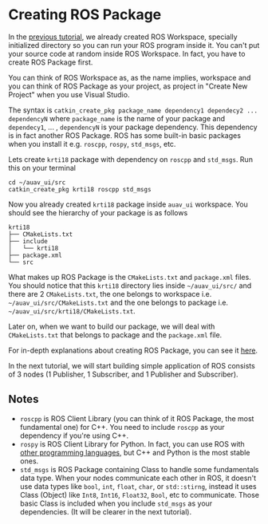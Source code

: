 # Creating ROS Package
In the [previous tutorial](https://github.com/auav-ui-tech/ros_tutorial/blob/master/workspace.md "Creating ROS Workspace"), we already created ROS Workspace, specially initialized directory so you can run your ROS program inside it. You can't put your source code at random inside ROS Workspace. In fact, you have to create ROS Package first.

You can think of ROS Workspace as, as the name implies, workspace and you can think of ROS Package as your project, as project in "Create New Project" when you use Visual Studio.

The syntax is `catkin_create_pkg package_name dependency1 dependecy2 ... dependencyN` where `package_name` is the name of your package and `dependecy1`, ... , `dependencyN` is your package dependency. This dependency is in fact another ROS Package. ROS has some built-in basic packages when you install it e.g. `roscpp`, `rospy`, `std_msgs`, etc.

Lets create `krti18` package with dependency on `roscpp` and `std_msgs`.
Run this on your terminal
```
cd ~/auav_ui/src
catkin_create_pkg krti18 roscpp std_msgs
```

Now you already created `krti18` package inside `auav_ui` workspace. You should see the hierarchy of your package is as follows
```
krti18
├── CMakeLists.txt
├── include
│   └── krti18
├── package.xml
└── src
```

What makes up ROS Package is the `CMakeLists.txt` and `package.xml` files. You should notice that this `krti18` directory lies inside `~/auav_ui/src/` and there are 2 `CMakeLists.txt`, the one belongs to workspace i.e. `~/auav_ui/src/CMakeLists.txt` and the one belongs to package i.e. `~/auav_ui/src/krti18/CMakeLists.txt`.

Later on, when we want to build our package, we will deal with `CMakeLists.txt` that belongs to package and the `package.xml` file.

For in-depth explanations about creating ROS Package, you can see it [here](http://wiki.ros.org/ROS/Tutorials/CreatingPackage "Creating ROS Package").

In the next tutorial, we will start building simple application of ROS consists of 3 nodes (1 Publisher, 1 Subscriber, and 1 Publisher and Subscriber).

Notes
--
* `roscpp` is ROS Client Library (you can think of it ROS Package, the most fundamental one) for C++. You need to include `roscpp` as your dependency if you're using C++.
* `rospy` is ROS Client Library for Python. In fact, you can use ROS with [other programming languages](http://wiki.ros.org/Client%20Libraries "ROS Client Libraries"), but C++ and Python is the most stable ones.
* `std_msgs` is ROS Package containing Class to handle some fundamentals data type. When your nodes communicate each other in ROS, it doesn't use data types like `bool`, `int`, `float`, `char`, or `std::stirng`, instead it uses Class (Object) like `Int8`, `Int16`, `Float32`, `Bool`, etc to communicate. Those basic Class is included when you include `std_msgs` as your dependencies. (It will be clearer in the next tutorial).